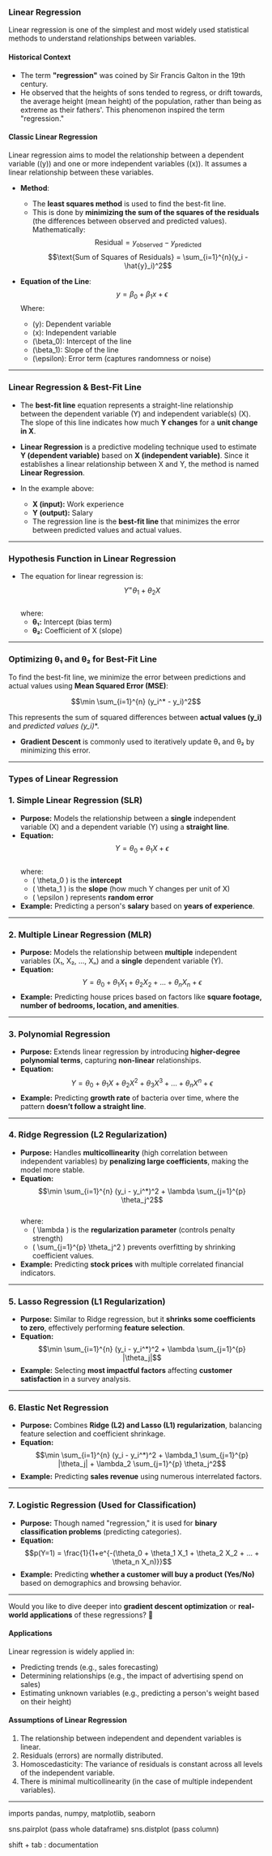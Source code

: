 ### **Linear Regression**

Linear regression is one of the simplest and most widely used statistical methods to understand relationships between variables.

#### **Historical Context**
- The term **"regression"** was coined by Sir Francis Galton in the 19th century.
- He observed that the heights of sons tended to regress, or drift towards, the average height (mean height) of the population, rather than being as extreme as their fathers'. This phenomenon inspired the term "regression."

#### **Classic Linear Regression**
Linear regression aims to model the relationship between a dependent variable (\(y\)) and one or more independent variables (\(x\)). It assumes a linear relationship between these variables.

- **Method**:
  - The **least squares method** is used to find the best-fit line.
  - This is done by **minimizing the sum of the squares of the residuals** (the differences between observed and predicted values). Mathematically:
    $$\text{Residual} = y_{\text{observed}} - y_{\text{predicted}}$$
    $$\text{Sum of Squares of Residuals} = \sum_{i=1}^{n}(y_i - \hat{y}_i)^2$$

- **Equation of the Line**:
  $$y = \beta_0 + \beta_1x + \epsilon$$
  Where:
  - \(y\): Dependent variable
  - \(x\): Independent variable
  - \(\beta_0\): Intercept of the line
  - \(\beta_1\): Slope of the line
  - \(\epsilon\): Error term (captures randomness or noise)

---

### **Linear Regression & Best-Fit Line**

- The **best-fit line** equation represents a straight-line relationship between the dependent variable (Y) and independent variable(s) (X). The slope of this line indicates how much **Y changes** for a **unit change in X**.

- **Linear Regression** is a predictive modeling technique used to estimate **Y (dependent variable)** based on **X (independent variable)**. Since it establishes a linear relationship between X and Y, the method is named **Linear Regression**.

- In the example above:
  - **X (input):** Work experience  
  - **Y (output):** Salary  
  - The regression line is the **best-fit line** that minimizes the error between predicted values and actual values.

---

### **Hypothesis Function in Linear Regression**
- The equation for linear regression is:  
  $$Y^ = \theta_1 + \theta_2 X$$  
  where:
  - **θ₁:** Intercept (bias term)
  - **θ₂:** Coefficient of X (slope)

---

### **Optimizing θ₁ and θ₂ for Best-Fit Line**
To find the best-fit line, we minimize the error between predictions and actual values using **Mean Squared Error (MSE)**:

$$\min \sum_{i=1}^{n} (y_i^* - y_i)^2$$  

This represents the sum of squared differences between **actual values (y_i)** and **predicted values (y_i*)**.

- **Gradient Descent** is commonly used to iteratively update θ₁ and θ₂ by minimizing this error.

---

### **Types of Linear Regression**

### **1. Simple Linear Regression (SLR)**
- **Purpose:** Models the relationship between a **single** independent variable (X) and a dependent variable (Y) using a **straight line**.
- **Equation:**  
  $$Y = \theta_0 + \theta_1 X + \epsilon$$  
  where:
  - \( \theta_0 \) is the **intercept**
  - \( \theta_1 \) is the **slope** (how much Y changes per unit of X)
  - \( \epsilon \) represents **random error**
- **Example:** Predicting a person's **salary** based on **years of experience**.

---

### **2. Multiple Linear Regression (MLR)**
- **Purpose:** Models the relationship between **multiple** independent variables (X₁, X₂, ..., Xₙ) and a **single** dependent variable (Y).
- **Equation:**  
  $$Y = \theta_0 + \theta_1 X_1 + \theta_2 X_2 + ... + \theta_n X_n + \epsilon$$  
- **Example:** Predicting house prices based on factors like **square footage, number of bedrooms, location, and amenities**.

---

### **3. Polynomial Regression**
- **Purpose:** Extends linear regression by introducing **higher-degree polynomial terms**, capturing **non-linear** relationships.
- **Equation:**  
  $$Y = \theta_0 + \theta_1 X + \theta_2 X^2 + \theta_3 X^3 + ... + \theta_n X^n + \epsilon$$  
- **Example:** Predicting **growth rate** of bacteria over time, where the pattern **doesn’t follow a straight line**.

---

### **4. Ridge Regression (L2 Regularization)**
- **Purpose:** Handles **multicollinearity** (high correlation between independent variables) by **penalizing large coefficients**, making the model more stable.
- **Equation:**  
  $$\min \sum_{i=1}^{n} (y_i - y_i^*)^2 + \lambda \sum_{j=1}^{p} \theta_j^2$$  
  where:
  - \( \lambda \) is the **regularization parameter** (controls penalty strength)
  - \( \sum_{j=1}^{p} \theta_j^2 \) prevents overfitting by shrinking coefficient values.
- **Example:** Predicting **stock prices** with multiple correlated financial indicators.

---

### **5. Lasso Regression (L1 Regularization)**
- **Purpose:** Similar to Ridge regression, but it **shrinks some coefficients to zero**, effectively performing **feature selection**.
- **Equation:**  
  $$\min \sum_{i=1}^{n} (y_i - y_i^*)^2 + \lambda \sum_{j=1}^{p} |\theta_j|$$  
- **Example:** Selecting **most impactful factors** affecting **customer satisfaction** in a survey analysis.

---

### **6. Elastic Net Regression**
- **Purpose:** Combines **Ridge (L2) and Lasso (L1) regularization**, balancing feature selection and coefficient shrinkage.
- **Equation:**  
  $$\min \sum_{i=1}^{n} (y_i - y_i^*)^2 + \lambda_1 \sum_{j=1}^{p} |\theta_j| + \lambda_2 \sum_{j=1}^{p} \theta_j^2$$  
- **Example:** Predicting **sales revenue** using numerous interrelated factors.

---

### **7. Logistic Regression (Used for Classification)**
- **Purpose:** Though named "regression," it is used for **binary classification problems** (predicting categories).
- **Equation:**  
  $$p(Y=1) = \frac{1}{1+e^{-(\theta_0 + \theta_1 X_1 + \theta_2 X_2 + ... + \theta_n X_n)}}$$  
- **Example:** Predicting **whether a customer will buy a product (Yes/No)** based on demographics and browsing behavior.

---

Would you like to dive deeper into **gradient descent optimization** or **real-world applications** of these regressions? 🚀

#### **Applications**
Linear regression is widely applied in:
- Predicting trends (e.g., sales forecasting)
- Determining relationships (e.g., the impact of advertising spend on sales)
- Estimating unknown variables (e.g., predicting a person's weight based on their height)

#### **Assumptions of Linear Regression**
1. The relationship between independent and dependent variables is linear.
2. Residuals (errors) are normally distributed.
3. Homoscedasticity: The variance of residuals is constant across all levels of the independent variable.
4. There is minimal multicollinearity (in the case of multiple independent variables).

---

imports pandas, numpy, matplotlib, seaborn 

sns.pairplot (pass whole dataframe)
sns.distplot (pass column)

shift + tab : documentation 
